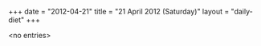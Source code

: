 +++
date = "2012-04-21"
title = "21 April 2012 (Saturday)"
layout = "daily-diet"
+++

\<no entries\>